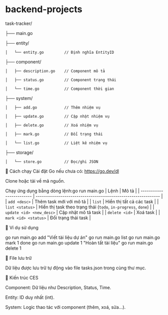 # backend-projects
task-tracker/

├── main.go

├── entity/

    │   └── entity.go         // Định nghĩa EntityID

├── component/

    │   ├── description.go    // Component mô tả

    │   ├── status.go         // Component trạng thái

    │   └── time.go           // Component thời gian

├── system/

    │   ├── add.go            // Thêm nhiệm vụ

    │   ├── update.go         // Cập nhật nhiệm vụ

    │   ├── delete.go         // Xoá nhiệm vụ

    │   ├── mark.go           // Đổi trạng thái

    │   └── list.go           // Liệt kê nhiệm vụ

├── storage/

    │   └── store.go          // Đọc/ghi JSON

🚀 Cách chạy
Cài đặt Go nếu chưa có: https://go.dev/dl

Clone hoặc tải về mã nguồn.

Chạy ứng dụng bằng dòng lệnh:go run main.go <command>
| Lệnh                     | Mô tả                                                         |
| ------------------------ | ------------------------------------------------------------- |
| `add <desc>`             | Thêm task mới với mô tả                                       |
| `list`                   | Hiển thị tất cả các task                                      |
| `list <status>`          | Hiển thị task theo trạng thái (`todo`, `in-progress`, `done`) |
| `update <id> <new_desc>` | Cập nhật mô tả task                                           |
| `delete <id>`            | Xoá task                                                      |
| `mark <id> <status>`     | Đổi trạng thái task                                           |


🧪 Ví dụ sử dụng

go run main.go add "Viết tài liệu dự án"
go run main.go list
go run main.go mark 1 done
go run main.go update 1 "Hoàn tất tài liệu"
go run main.go delete 1

📝 File lưu trữ

Dữ liệu được lưu trữ tự động vào file tasks.json trong cùng thư mục.

📌 Kiến trúc CES

Component: Dữ liệu như Description, Status, Time.

Entity: ID duy nhất (int).

System: Logic thao tác với component (thêm, xoá, sửa…).
